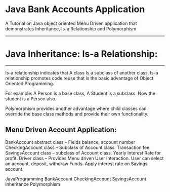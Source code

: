 
# Java Bank Accounts Application

A Tutorial on Java object oriented Menu Driven application that demonstrates  Inheritance,  Is-a Relationship and Polymorphism

--------------------------------------------------------------------------------------------------
# Java Inheritance: Is-a Relationship:
-------------------------------------------------------
Is-a relationship indicates that A class Is a subclass of another class. Is-a relationship promotes code reuse that is the basic advantage of Object Oriented Programming. 

For example: A Person is a base class, A Student is a subclass. Now the student is a Person also. 

Polymorphism provides another advantage where child classes can override the base class methods and provide their own functionality. 


Menu Driven Account Application:
-------------------------------------------------------
BankAccount abstract class – Fields balance, account number
CheckingAccount class – Subclass of Account class. Transaction fee
SavingsAccount class – subclass of Account class. Yearly Interest Rate for profit. 
Driver class – Provides Menu driven User Interaction. User can select an account, deposit, withdraw Funds. Apply interest rate on Savings account. 

JavaProgramming
BankAccount
CheckingAccount
SavingsAccount
Inheritance
Polymorphism